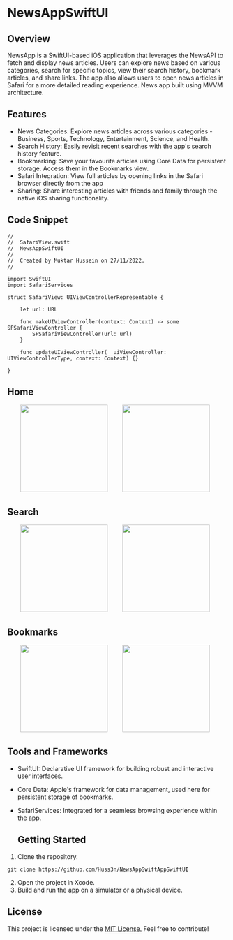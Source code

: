 # NewsAppSwiftUI
## Overview
NewsApp is a SwiftUI-based iOS application that leverages the NewsAPI to fetch and display news articles. Users can explore news based on various categories, search for specific topics, view their search history, bookmark articles, and share links. The app also allows users to open news articles in Safari for a more detailed reading experience.
News app built using MVVM architecture.

## Features
- News Categories: Explore news articles across various categories - Business, Sports, Technology, Entertainment, Science, and Health.
- Search History: Easily revisit recent searches with the app's search history feature.
- Bookmarking: Save your favourite articles using Core Data for persistent storage. Access them in the Bookmarks view.
- Safari Integration: View full articles by opening links in the Safari browser directly from the app
- Sharing: Share interesting articles with friends and family through the native iOS sharing functionality.

## Code Snippet
```
//
//  SafariView.swift
//  NewsAppSwiftUI
//
//  Created by Muktar Hussein on 27/11/2022.
//

import SwiftUI
import SafariServices

struct SafariView: UIViewControllerRepresentable {
    
    let url: URL
    
    func makeUIViewController(context: Context) -> some SFSafariViewController {
        SFSafariViewController(url: url)
    }
    
    func updateUIViewController(_ uiViewController: UIViewControllerType, context: Context) {}
    
}

```
## Home 
<p>
<img src = "NewsAppSwiftUI/scrnShots/home.png" width="200" hspace="30">
<img src = "NewsAppSwiftUI/scrnShots/categories.png" width="200">
</p>

## Search 
<p>
<img src = "NewsAppSwiftUI/scrnShots/search.png" width="200" hspace="30">
<img src = "NewsAppSwiftUI/scrnShots/results.png" width="200">
</p>

## Bookmarks
<p>
<img src = "NewsAppSwiftUI/scrnShots/emptyBookmark.png" width="200" hspace="30">
<img src = "NewsAppSwiftUI/scrnShots/bookmark.png" width="200">
</p>

## Tools and Frameworks
- SwiftUI: Declarative UI framework for building robust and interactive user interfaces.
- Core Data: Apple's framework for data management, used here for persistent storage of bookmarks.
- SafariServices: Integrated for a seamless browsing experience within the app.

  ## Getting Started
1. Clone the repository.
  ```
git clone https://github.com/Huss3n/NewsAppSwiftAppSwiftUI
```
2. Open the project in Xcode.
3. Build and run the app on a simulator or a physical device.

  ##  License
  This project is licensed under the <a href="https://opensource.org/license/mit/"> MIT License.</a> Feel free to contribute!

